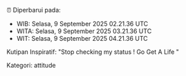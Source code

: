 ⏰ Diperbarui pada:
- WIB: Selasa, 9 September 2025 02.21.36 UTC
- WITA: Selasa, 9 September 2025 03.21.36 UTC
- WIT: Selasa, 9 September 2025 04.21.36 UTC

Kutipan Inspiratif:
"Stop checking my status ! Go Get A Life "


Kategori: attitude


